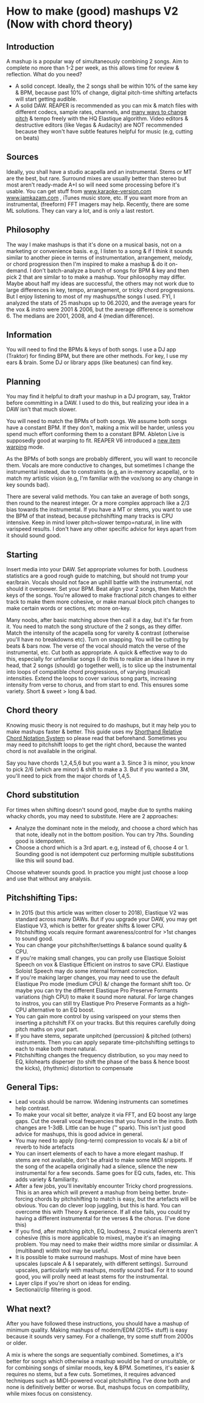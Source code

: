 ﻿# How to make (good) mashups V2 (Now with chord theory)

Introduction
---
A mashup is a popular way of simultaneously combining 2 songs. Aim to complete no more than 1-2 per week, as this allows time for review & reflection. What do you need?
* A solid concept. Ideally, the 2 songs shall be within 10% of the same key & BPM, because past 10% of change, digital pitch-time shifting artefacts will start getting audible.
* A solid DAW. REAPER is recommended as you can mix & match files with different codecs, sample rates, channels, and [many ways to change pitch](https://i.imgur.com/FtJAE26.png) & tempo freely with the HQ Elastique algorithm. Video editors & destructive editors (like Vegas & Audacity) are NOT recommended because they won't have subtle features helpful for music (e.g, cutting on beats)

Sources
---
Ideally, you shall have a studio acapella and an instrumental. Stems or MT are the best, but rare. Surround mixes are usually better than stereo but most aren't ready-made A+I so will need some processing before it's usable. You can get stuff from www.karaoke-version.com www.jamkazam.com , iTunes music store, etc. If you want more from an instrumental, (freeform) FFT imagers may help. Recently, there are some ML solutions. They can vary a lot, and is only a last restort.

Philosophy
---
The way I make mashups is that it's done on a musical basis, not on a marketing or convenience basis. e.g, I listen to a song & if I think it sounds similar to another piece in terms of instrumentation, arrangement, melody, or chord progression then I'm inspired to make a mashup & do it on-demand. I don't batch-analyze a bunch of songs for BPM & key and then pick 2 that are similar to to make a mashup. Your philosophy may differ. Maybe about half my ideas are successful, the others may not work due to large differences in key, tempo, arrangement, or tricky chord progressions. But I enjoy listening to most of my mashups/the songs I used. FYI, I analyzed the stats of 25 mashups up to 06.2020, and the average years for the vox & instro were 2001 & 2006, but the average difference is somehow 6. The medians are 2001, 2008, and 4 (median difference).

Information
---
You will need to find the BPMs & keys of both songs. I use a DJ app (Traktor) for finding BPM, but there are other methods. For key, I use my ears & brain. Some DJ or library apps (like beatunes) can find key.

Planning
---
You may find it helpful to draft your mashup in a DJ program, say, Traktor before committing in a DAW. I used to do this, but realizing your idea in a DAW isn't that much slower. 

You will need to match the BPMs of both songs. We assume both songs have a constant BPM. If they don't, making a mix will be harder, unless you spend much effort conforming them to a constant BPM. Ableton Live is supposedly good at warping to fit. REAPER V6 introduced a [new item warping](https://www.reaper.fm/v6img/itemwarp.gif) mode.

As the BPMs of both songs are probably different, you will want to reconcile them. Vocals are more conductive to changes, but sometimes I change the instrumental instead, due to constraints (e.g, an in-memory acapella), or to match my artistic vision (e.g, I'm familiar with the vox/song so any change in key sounds bad).

There are several valid methods. You can take an average of both songs, then round to the nearest integer. Or a more complex approach like a 2/3 bias towards the instrumental. If you have a MT or stems, you want to use the BPM of that instead, because pitchshifting many tracks is CPU intensive. Keep in mind lower pitch=slower tempo=natural, in line with varispeed results. I don't have any other specific advice for keys apart from it should sound good. 

Starting
---
Insert media into your DAW. Set appropriate volumes for both. Loudness statistics are a good rough guide to matching, but should not trump your ear/brain. Vocals should not face an uphill battle with the instrumental, not should it overpower. Set your BPM. Beat align your 2 songs, then Match the keys of the songs. You're allowed to make fractional pitch changes to either track to make them more cohesive, or make manual block pitch changes to make certain words or sections, etc more on-key.

Many noobs, after basic matching above then call it a day, but it's far from it. You need to match the song structure of the 2 songs, as they differ. Match the intensity of the acapella song for vareity & contrast (otherwise you'll have no breakdowns etc). Turn on snapping. You will be cutting by beats & bars now. The verse of the vocal should match the verse of the instrumental, etc. Cut both as appropriate. A quick & effective way to do this, especially for unfamiliar songs (I do this to realize an idea I have in my head, that 2 songs (should) go together well), is to slice up the instrumental into loops of compatible chord progressions, of varying (musical) intensities. Extend the loops to cover various song parts, increasing intensity from verse to chorus, and from start to end. This ensures some variety. Short & sweet > long & bad.


Chord theory
---
Knowing music theory is not required to do mashups, but it may help you to make mashups faster & better. This guide uses my [Shorthand Relative Chord Notation System](aaa) so please read that beforehand. Sometimes you may need to pitchshift loops to get the right chord, because the wanted chord is not available in the original.

Say you have chords 1,2,4,5,6 but you want a 3. Since 3 is minor, you know to pick 2/6 (which are minor) & shift to make a 3. But if you wanted a 3M, you'll need to pick from the major chords of 1,4,5.

Chord substitution
---
For times when shifting doesn't sound good, maybe due to synths making whacky chords, you may need to substitute. Here are 2 approaches:
- Analyze the dominant note in the melody, and choose a chord which has that note, ideally not in the bottom position. You can try 7ths. Sounding good is idempotent.
- Choose a chord which is a 3rd apart. e.g, instead of 6, choose 4 or 1. Sounding good is not idempotent cuz performing multiple substitutions like this will sound bad.

Choose whatever sounds good. In practice you might just choose a loop and use that without any analysis.

Pitchshifting Tips:
---
* In 2015 (but this article was written closer to 2018), Elastique V2 was standard across many DAWs. But if you upgrade your DAW, you may get Elastique V3, which is better for greater shifts & lower CPU.
* Pitchshifting vocals require formant awareness/control for >1st changes to sound good. 
* You can change your pitchshifter/settings & balance sound quality & CPU.
* If you're making small changes, you can prolly use Elastique Soloist Speech on vox & Elastique Efficient on instros to save CPU. Elastique Soloist Speech may do some internal formant correction. 
* If you're making larger changes, you may need to use the default Elastique Pro mode (medium CPU) &/ change the formant shift too. Or maybe you can try the different Elastique Pro Preserve Formants variations (high CPU) to make it sound more natural. For large changes to instros, you can still try  Elastique Pro Preserve Formants as a high-CPU alternative to an EQ boost.
* You can gain more control by using varispeed on your stems then inserting a pitchshift FX on your tracks. But this requires carefully doing pitch maths on your part.
* If you have stems, separate unpitched (percussion) & pitched (others) instruments. Then you can apply separate time-pitchshifting settings to each to make both more natural.
* Pitchshifting changes the frequency distribution, so you may need to EQ, kilohearts disperser (to shift the phase of the bass & hence boost the kicks), (rhythmic) distortion to compensate


General Tips:
---
* Lead vocals should be narrow. Widening instruments can sometimes help contrast.
* To make your vocal sit better, analyze it via FFT, and EQ boost any large gaps. Cut the overall vocal frequencies that you found in the instro. Both changes are 1-3dB. Little can be huge (™ spark). This isn't just good advice for mashups, this is good advice in general.
* You may need to apply (long-term) compression to vocals &/ a bit of reverb to hide artefacts
* You can insert elements of each to have a more elegant mashup. If stems are not available, don't be afraid to make some MIDI snippets. If the song of the acapella originally had a silence, silence the new instrumental for a few seconds. Same goes for EQ cuts, fades, etc. This adds variety & familiarity.
* After a few jobs, you'll inevitably encounter Tricky chord progressions. This is an area which will prevent a mashup from being better. brute-forcing chords by pitchshifting to match is easy, but the artefacts will be obvious. You can do clever loop juggling, but this is hard. You can overcome this with Theory & experience. If all else fails, you could try having a different instrumental for the verses & the chorus. (I've done this)
* If you find, after matching pitch, EQ, loudness, 2 musical elements aren't cohesive (this is more applicable to mixes), maybe it's an imaging problem. You may need to make their widths more similar or dissimilar. A (multiband) width tool may be useful.
* It is possible to make surround mashups. Most of mine have been upscales (upscale A & I separately, with different settings). Surround upscales, particularly with mashups, mostly sound bad. For it to sound good, you will prolly need at least stems for the instrumental.
* Layer clips if you're short on ideas for ending.
* Sectional/clip filtering is good.

What next?
---
After you have followed these instructions, you should have a mashup of minimum quality. Making mashups of modern/EDM (2015+ stuff) is easy because it sounds very samey. For a challenge, try some stuff from 2000s or older.

A mix is where the songs are sequentially combined. Sometimes, a it's better for songs which otherwise a mashup would be hard or unsuitable, or for combining songs of similar moods, key & BPM. Sometimes, it's easier & requires no stems, but a few cuts. Sometimes, it requires advanced techniques such as MIDI-powered vocal pitchshifting. I've done both and none is definitively better or worse. But, mashups focus on compatibility, while mixes focus on consistency.
